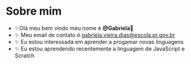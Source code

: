 # Sobre mim
- ✨Olá meu bem vindo meu nome é **@Gabriela**💟
- ✨ Meu email de contato é gabriela.vieira.dias@escola.pr.gov.br
- ✨ Eu estou interessada em aprender a progamar novas linguagens
- ✨ Eu estou aprendendo recentemente a linguagem de JavaScript e Scratch

